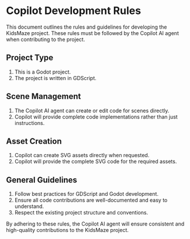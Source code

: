 # Copilot Development Rules

This document outlines the rules and guidelines for developing the KidsMaze project. These rules must be followed by the Copilot AI agent when contributing to the project.

## Project Type
1. This is a Godot project.
2. The project is written in GDScript.

## Scene Management
1. The Copilot AI agent can create or edit code for scenes directly.
2. Copilot will provide complete code implementations rather than just instructions.

## Asset Creation
1. Copilot can create SVG assets directly when requested.
2. Copilot will provide the complete SVG code for the required assets.

## General Guidelines
1. Follow best practices for GDScript and Godot development.
2. Ensure all code contributions are well-documented and easy to understand.
3. Respect the existing project structure and conventions.

By adhering to these rules, the Copilot AI agent will ensure consistent and high-quality contributions to the KidsMaze project.